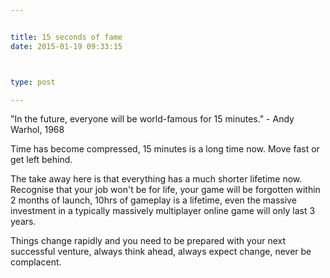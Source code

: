 ```yaml
---


title: 15 seconds of fame
date: 2015-01-19 09:33:15



type: post

---
```


<div style="margin-bottom: 0px; margin-top: 0px;">

"In the future, everyone will be world-famous for 15 minutes." - Andy
Warhol, 1968

</div>

<div style="margin-bottom: 0px; margin-top: 0px;">

Time has become compressed, 15 minutes is a long time now. Move fast or
get left behind.

</div>

<div style="margin-bottom: 0px; margin-top: 0px;">

The take away here is that everything has a much shorter lifetime now.
Recognise that your job won't be for life, your game will be forgotten
within 2 months of launch, 10hrs of gameplay is a lifetime, even the
massive investment in a typically massively multiplayer online game will
only last 3 years. 

</div>

<div style="margin-bottom: 0px; margin-top: 0px;">

Things change rapidly and you need to be prepared with your next
successful venture, always think ahead, always expect change, never be
complacent.

</div>
